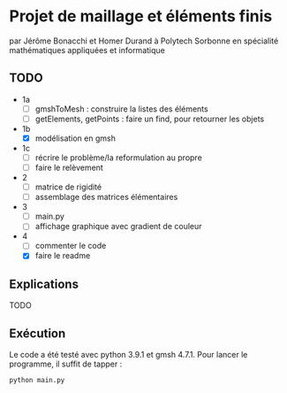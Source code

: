 # Projet de maillage et éléments finis

par Jérôme Bonacchi et Homer Durand à Polytech Sorbonne en spécialité mathématiques appliquées et informatique

## TODO

- 1a
  - [ ] gmshToMesh : construire la listes des éléments
  - [ ] getElements, getPoints : faire un find, pour retourner les objets
- 1b
  - [x] modélisation en gmsh
- 1c
  - [ ] récrire le problème/la reformulation au propre
  - [ ] faire le relèvement
- 2
  - [ ] matrice de rigidité
  - [ ] assemblage des matrices élémentaires
- 3
  - [ ] main.py
  - [ ] affichage graphique avec gradient de couleur
- 4
  - [ ] commenter le code
  - [x] faire le readme

## Explications

TODO

## Exécution

Le code a été testé avec python 3.9.1 et gmsh 4.7.1. Pour lancer le programme, il suffit de tapper :

```sh
python main.py
```

